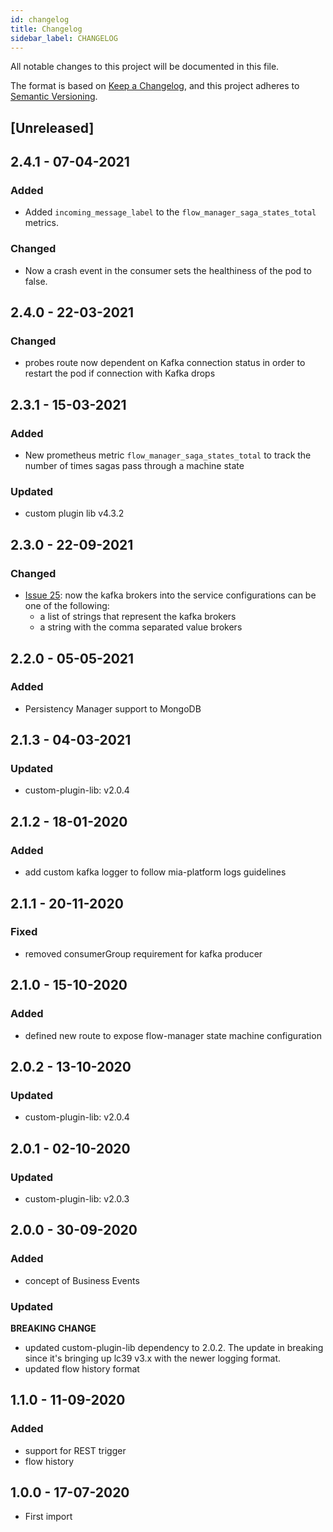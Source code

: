 ```yaml
---
id: changelog
title: Changelog
sidebar_label: CHANGELOG
---
```

All notable changes to this project will be documented in this file.

The format is based on [Keep a Changelog](https://keepachangelog.com/en/1.0.0/),
and this project adheres to [Semantic Versioning](https://semver.org/spec/v2.0.0.html).

## [Unreleased]

## 2.4.1 - 07-04-2021

### Added

- Added `incoming_message_label` to the `flow_manager_saga_states_total` metrics.

### Changed

- Now a crash event in the consumer sets the healthiness of the pod to false.

## 2.4.0 - 22-03-2021

### Changed

- probes route now dependent on Kafka connection status in order to restart the pod if connection with Kafka drops

## 2.3.1 - 15-03-2021

### Added

- New prometheus metric `flow_manager_saga_states_total` to track the number of times sagas pass through a machine state

### Updated

- custom plugin lib v4.3.2

## 2.3.0 - 22-09-2021

### Changed

- [Issue 25](https://git.tools.mia-platform.eu/platform/core/flow-manager/-/issues/25): now the kafka brokers into the service configurations can be one of the following:
  - a list of strings that represent the kafka brokers
  - a string with the comma separated value brokers

## 2.2.0 - 05-05-2021

### Added

- Persistency Manager support to MongoDB

## 2.1.3 - 04-03-2021

### Updated

- custom-plugin-lib: v2.0.4

## 2.1.2 - 18-01-2020

### Added

- add custom kafka logger to follow mia-platform logs guidelines

## 2.1.1 - 20-11-2020

### Fixed

- removed consumerGroup requirement for kafka producer

## 2.1.0 - 15-10-2020

### Added

- defined new route to expose flow-manager state machine configuration

## 2.0.2 - 13-10-2020

### Updated

- custom-plugin-lib: v2.0.4

## 2.0.1 - 02-10-2020

### Updated

- custom-plugin-lib: v2.0.3

## 2.0.0 - 30-09-2020

### Added

- concept of Business Events

### Updated

**BREAKING CHANGE**

- updated custom-plugin-lib dependency to 2.0.2. The update in breaking since it's bringing up lc39 v3.x with the newer logging format.
- updated flow history format

## 1.1.0 - 11-09-2020

### Added

- support for REST trigger
- flow history

## 1.0.0 - 17-07-2020

- First import

